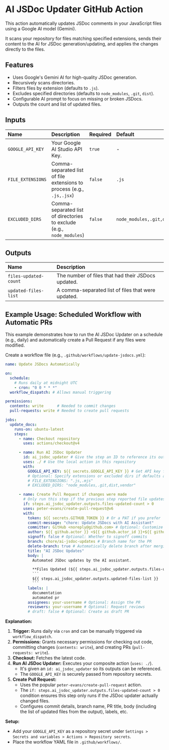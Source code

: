 # AI JSDoc Updater GitHub Action

This action automatically updates JSDoc comments in your JavaScript files using a Google AI model (Gemini).

It scans your repository for files matching specified extensions, sends their content to the AI for JSDoc generation/updating, and applies the changes directly to the files.

## Features

* Uses Google's Gemini AI for high-quality JSDoc generation.
* Recursively scans directories.
* Filters files by extension (defaults to `.js`).
* Excludes specified directories (defaults to `node_modules`, `.git`, `dist`).
* Configurable AI prompt to focus on missing or broken JSDocs.
* Outputs the count and list of updated files.

## Inputs

| Name              | Description                                                             | Required | Default                  |
| :---------------- | :---------------------------------------------------------------------- | :------- | :----------------------- |
| `GOOGLE_API_KEY`  | Your Google AI Studio API Key.                                          | `true`   | -                        |
| `FILE_EXTENSIONS` | Comma-separated list of file extensions to process (e.g., `.js,.jsx`) | `false`  | `.js`                    |
| `EXCLUDED_DIRS`   | Comma-separated list of directories to exclude (e.g., `node_modules`) | `false`  | `node_modules,.git,dist` |

## Outputs

| Name                  | Description                                         |
| :-------------------- | :-------------------------------------------------- |
| `files-updated-count` | The number of files that had their JSDocs updated.  |
| `updated-files-list`  | A comma-separated list of files that were updated. |

## Example Usage: Scheduled Workflow with Automatic PRs

This example demonstrates how to run the AI JSDoc Updater on a schedule (e.g., daily) and automatically create a Pull Request if any files were modified.

Create a workflow file (e.g., `.github/workflows/update-jsdocs.yml`):

```yaml
name: Update JSDocs Automatically

on:
  schedule:
    # Runs daily at midnight UTC
    - cron: "0 0 * * *"
  workflow_dispatch: # Allows manual triggering

permissions:
  contents: write      # Needed to commit changes
  pull-requests: write # Needed to create pull requests

jobs:
  update_docs:
    runs-on: ubuntu-latest
    steps:
      - name: Checkout repository
        uses: actions/checkout@v4

      - name: Run AI JSDoc Updater
        id: ai_jsdoc_updater # Give the step an ID to reference its outputs
        uses: ./ # Use the local action in this repository
        with:
          GOOGLE_API_KEY: ${{ secrets.GOOGLE_API_KEY }} # Get API key from secrets
          # Optional: Specify extensions or excluded dirs if defaults aren't suitable
          # FILE_EXTENSIONS: ".js,.mjs"
          # EXCLUDED_DIRS: "node_modules,.git,dist,vendor"

      - name: Create Pull Request if changes were made
        # Only run this step if the previous step reported file updates
        if: steps.ai_jsdoc_updater.outputs.files-updated-count > 0
        uses: peter-evans/create-pull-request@v6
        with:
          token: ${{ secrets.GITHUB_TOKEN }} # Or a PAT if you prefer
          commit-message: "chore: Update JSDocs with AI Assistant"
          committer: GitHub <noreply@github.com> # Optional: Customize committer
          author: ${{ github.actor }} <${{ github.actor_id }}+${{ github.actor }}@users.noreply.github.com> # Optional: Customize author
          signoff: false # Optional: Whether to signoff commits
          branch: chore/ai-jsdoc-updates # Branch name for the PR
          delete-branch: true # Automatically delete branch after merging
          title: "AI JSDoc Updates"
          body: |
            Automated JSDoc updates by the AI assistant.

            **Files Updated (${{ steps.ai_jsdoc_updater.outputs.files-updated-count }}):**
            ```
            ${{ steps.ai_jsdoc_updater.outputs.updated-files-list }}
            ```
          labels: |
            documentation
            automated pr
          assignees: your-username # Optional: Assign the PR
          reviewers: your-username # Optional: Request reviews
          # draft: false # Optional: Create as draft PR

```

**Explanation:**

1. **Trigger:** Runs daily via `cron` and can be manually triggered via `workflow_dispatch`.
2. **Permissions:** Grants necessary permissions for checking out code, committing changes (`contents: write`), and creating PRs (`pull-requests: write`).
3. **Checkout:** Fetches the latest code.
4. **Run AI JSDoc Updater:** Executes your composite action (`uses: ./`).
    * It's given an `id: ai_jsdoc_updater` so its outputs can be referenced.
    * The `GOOGLE_API_KEY` is securely passed from repository secrets.
5. **Create Pull Request:**
    * Uses the popular `peter-evans/create-pull-request` action.
    * The `if: steps.ai_jsdoc_updater.outputs.files-updated-count > 0` condition ensures this step only runs if the JSDoc updater actually changed files.
    * Configures commit details, branch name, PR title, body (including the list of updated files from the output), labels, etc.

**Setup:**

* Add your `GOOGLE_API_KEY` as a repository secret under `Settings > Secrets and variables > Actions > Repository secrets`.
* Place the workflow YAML file in `.github/workflows/`.
